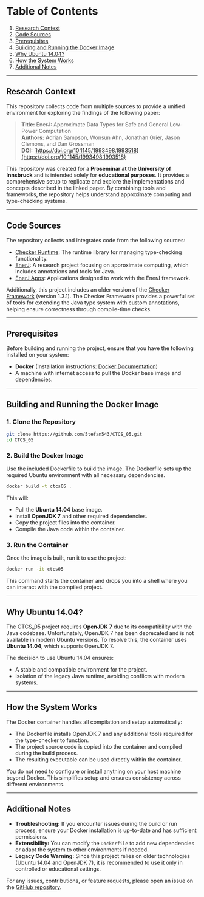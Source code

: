 
# Table of Contents

1. [Research Context](#research-context)
2. [Code Sources](#code-sources)
3. [Prerequisites](#prerequisites)
4. [Building and Running the Docker Image](#building-and-running-the-docker-image)
5. [Why Ubuntu 14.04?](#why-ubuntu-1404)
6. [How the System Works](#how-the-system-works)
7. [Additional Notes](#additional-notes)

---

## Research Context

This repository collects code from multiple sources to provide a unified environment for exploring the findings of the following paper:

> **Title:** EnerJ: Approximate Data Types for Safe and General Low-Power Computation  
> **Authors:** Adrian Sampson, Wonsun Ahn, Jonathan Grier, Jason Clemons, and Dan Grossman  
> **DOI:** [https://doi.org/10.1145/1993498.1993518](https://doi.org/10.1145/1993498.1993518)

This repository was created for a **Proseminar at the University of Innsbruck** and is intended solely for **educational purposes**. It provides a comprehensive setup to replicate and explore the implementations and concepts described in the linked paper. By combining tools and frameworks, the repository helps understand approximate computing and type-checking systems.

---

## Code Sources

The repository collects and integrates code from the following sources:

- [Checker Runtime](https://github.com/sampsyo/checker-runtime): The runtime library for managing type-checking functionality.
- [EnerJ](https://github.com/sampsyo/enerj): A research project focusing on approximate computing, which includes annotations and tools for Java.
- [EnerJ Apps](https://github.com/sampsyo/enerj-apps): Applications designed to work with the EnerJ framework.

Additionally, this project includes an older version of the [Checker Framework](https://checkerframework.org) (version 1.3.1). The Checker Framework provides a powerful set of tools for extending the Java type system with custom annotations, helping ensure correctness through compile-time checks.

---

## Prerequisites

Before building and running the project, ensure that you have the following installed on your system:

- **Docker** (Installation instructions: [Docker Documentation](https://docs.docker.com/get-docker/))
- A machine with internet access to pull the Docker base image and dependencies.

---

## Building and Running the Docker Image

### 1. Clone the Repository

```bash
git clone https://github.com/5tefan543/CTCS_05.git
cd CTCS_05
```

### 2. Build the Docker Image

Use the included Dockerfile to build the image. The Dockerfile sets up the required Ubuntu environment with all necessary dependencies.

```bash
docker build -t ctcs05 .
```

This will:
- Pull the **Ubuntu 14.04** base image.
- Install **OpenJDK 7** and other required dependencies.
- Copy the project files into the container.
- Compile the Java code within the container.

### 3. Run the Container

Once the image is built, run it to use the project:

```bash
docker run -it ctcs05
```

This command starts the container and drops you into a shell where you can interact with the compiled project.

---

## Why Ubuntu 14.04?

The CTCS_05 project requires **OpenJDK 7** due to its compatibility with the Java codebase. Unfortunately, OpenJDK 7 has been deprecated and is not available in modern Ubuntu versions. To resolve this, the container uses **Ubuntu 14.04**, which supports OpenJDK 7.

The decision to use Ubuntu 14.04 ensures:
- A stable and compatible environment for the project.
- Isolation of the legacy Java runtime, avoiding conflicts with modern systems.

---

## How the System Works

The Docker container handles all compilation and setup automatically:
- The Dockerfile installs OpenJDK 7 and any additional tools required for the type-checker to function.
- The project source code is copied into the container and compiled during the build process.
- The resulting executable can be used directly within the container.

You do not need to configure or install anything on your host machine beyond Docker. This simplifies setup and ensures consistency across different environments.

---

## Additional Notes

- **Troubleshooting:** If you encounter issues during the build or run process, ensure your Docker installation is up-to-date and has sufficient permissions.
- **Extensibility:** You can modify the `Dockerfile` to add new dependencies or adapt the system to other environments if needed.
- **Legacy Code Warning:** Since this project relies on older technologies (Ubuntu 14.04 and OpenJDK 7), it is recommended to use it only in controlled or educational settings.

For any issues, contributions, or feature requests, please open an issue on the [GitHub repository](https://github.com/5tefan543/CTCS_05/issues).
